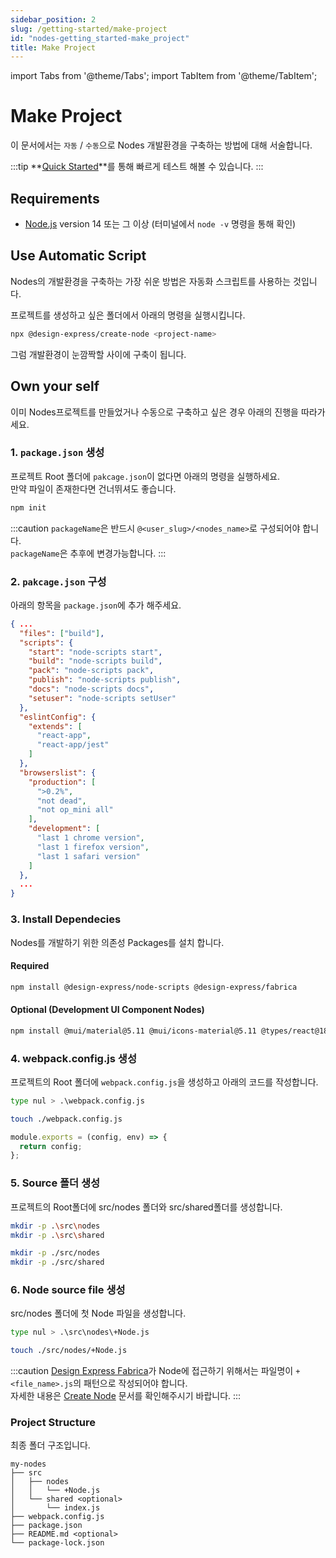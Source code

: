 ```yaml
---
sidebar_position: 2
slug: /getting-started/make-project
id: "nodes-getting_started-make_project"
title: Make Project
---
```


import Tabs from '@theme/Tabs';
import TabItem from '@theme/TabItem';

# Make Project

이 문서에서는 `자동` / `수동`으로 Nodes 개발환경을 구축하는 방법에 대해 서술합니다.

:::tip
**[Quick Started](../default.md#quick-started)**를 통해 빠르게 테스트 해볼 수 있습니다.
:::

## Requirements

- [Node.js](https://nodejs.org/) version 14 또는 그 이상 (터미널에서 `node -v` 명령을 통해 확인)

## Use Automatic Script

Nodes의 개발환경을 구축하는 가장 쉬운 방법은 자동화 스크립트를 사용하는 것입니다.

프로젝트를 생성하고 싶은 폴더에서 아래의 명령을 실행시킵니다.

```bash
npx @design-express/create-node <project-name>
```

그럼 개발환경이 눈깜짝할 사이에 구축이 됩니다.

## Own your self

이미 Nodes프로젝트를 만들었거나 수동으로 구축하고 싶은 경우 아래의 진행을 따라가세요.

### 1. `package.json` 생성

프로젝트 Root 폴더에 `pakcage.json`이 없다면 아래의 명령을 실행하세요.<br/>
만약 파일이 존재한다면 건너뛰셔도 좋습니다.

```bash
npm init
```

:::caution
`packageName`은 반드시 `@<user_slug>/<nodes_name>`로 구성되어야 합니다.<br/>
`packageName`은 추후에 변경가능합니다.
:::

### 2. `pakcage.json` 구성

아래의 항목을 `package.json`에 추가 해주세요.

```json
{ ...
  "files": ["build"],
  "scripts": {
    "start": "node-scripts start",
    "build": "node-scripts build",
    "pack": "node-scripts pack",
    "publish": "node-scripts publish",
    "docs": "node-scripts docs",
    "setuser": "node-scripts setUser"
  },
  "eslintConfig": {
    "extends": [
      "react-app",
      "react-app/jest"
    ]
  },
  "browserslist": {
    "production": [
      ">0.2%",
      "not dead",
      "not op_mini all"
    ],
    "development": [
      "last 1 chrome version",
      "last 1 firefox version",
      "last 1 safari version"
    ]
  },
  ...
}
```

### 3. Install Dependecies

Nodes를 개발하기 위한 의존성 Packages를 설치 합니다.

#### Required

```bash
npm install @design-express/node-scripts @design-express/fabrica
```

#### Optional (Development UI Component Nodes)

```bash
npm install @mui/material@5.11 @mui/icons-material@5.11 @types/react@18
```

### 4. webpack.config.js 생성

프로젝트의 Root 폴더에 `webpack.config.js`을 생성하고 아래의 코드를 작성합니다.
<Tabs>
<TabItem value="win" label="Window">

```bash
type nul > .\webpack.config.js
```

</TabItem>
<TabItem value="li" label="Linux/Mac">

```bash
touch ./webpack.config.js
```

</TabItem>
</Tabs>

```js title="/<nodes_name>/webpack.config.js"
module.exports = (config, env) => {
  return config;
};
```

### 5. Source 폴더 생성

프로젝트의 Root폴더에 src/nodes 폴더와 src/shared폴더를 생성합니다.
<Tabs>
<TabItem value="win" label="Window">

```bash
mkdir -p .\src\nodes
mkdir -p .\src\shared
```

</TabItem>
<TabItem value="li" label="Linux/Mac">

```bash
mkdir -p ./src/nodes
mkdir -p ./src/shared
```

</TabItem>
</Tabs>

### 6. Node source file 생성

src/nodes 폴더에 첫 Node 파일을 생성합니다.
<Tabs>
<TabItem value="win" label="Window">

```bash
type nul > .\src\nodes\+Node.js
```

</TabItem>
<TabItem value="li" label="Linux/Mac">

```bash
touch ./src/nodes/+Node.js
```

</TabItem>
</Tabs>

:::caution
[Design Express Fabrica](../../design/default.md)가 Node에 접근하기 위해서는 파일명이 `+<file_name>.js`의 패턴으로 작성되어야 합니다.<br/>
자세한 내용은 [Create Node](./create_node.md#filename-pattern) 문서를 확인해주시기 바랍니다.
:::

### Project Structure

최종 폴더 구조입니다.

```
my-nodes
├── src
│   ├── nodes
│   │   └── +Node.js
│   └── shared <optional>
│       └── index.js
├── webpack.config.js
├── package.json
├── README.md <optional>
└── package-lock.json
```

<!-- * `files` : Nodes를 배포할때 포함할 files의 경로
* `scripts` : Nodes를 실행 또는 배포 등을 하기 위한 스크립트 실행 명령 정의
  * `start` -->
